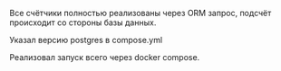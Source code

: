 Все счётчики полностью реализованы через ORM запрос, подсчёт происходит со стороны базы данных.

Указал версию postgres в compose.yml

Реализовал запуск всего через docker compose.
